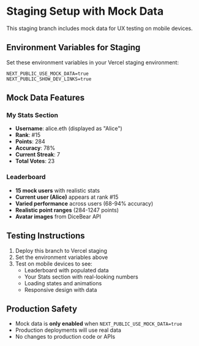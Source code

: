 # Staging Setup with Mock Data

This staging branch includes mock data for UX testing on mobile devices.

## Environment Variables for Staging

Set these environment variables in your Vercel staging environment:

```
NEXT_PUBLIC_USE_MOCK_DATA=true
NEXT_PUBLIC_SHOW_DEV_LINKS=true
```

## Mock Data Features

### My Stats Section
- **Username**: alice.eth (displayed as "Alice")
- **Rank**: #15
- **Points**: 284
- **Accuracy**: 78%
- **Current Streak**: 7
- **Total Votes**: 23

### Leaderboard
- **15 mock users** with realistic stats
- **Current user (Alice)** appears at rank #15
- **Varied performance** across users (68-94% accuracy)
- **Realistic point ranges** (284-1247 points)
- **Avatar images** from DiceBear API

## Testing Instructions

1. Deploy this branch to Vercel staging
2. Set the environment variables above
3. Test on mobile devices to see:
   - Leaderboard with populated data
   - Your Stats section with real-looking numbers
   - Loading states and animations
   - Responsive design with data

## Production Safety

- Mock data is **only enabled** when `NEXT_PUBLIC_USE_MOCK_DATA=true`
- Production deployments will use real data
- No changes to production code or APIs
